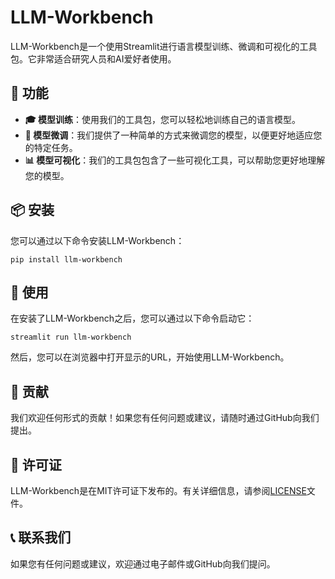 # LLM-Workbench

LLM-Workbench是一个使用Streamlit进行语言模型训练、微调和可视化的工具包。它非常适合研究人员和AI爱好者使用。

## 🚀 功能

- **🎓 模型训练**：使用我们的工具包，您可以轻松地训练自己的语言模型。
- **🔧 模型微调**：我们提供了一种简单的方式来微调您的模型，以便更好地适应您的特定任务。
- **📊 模型可视化**：我们的工具包包含了一些可视化工具，可以帮助您更好地理解您的模型。

## 📦 安装

您可以通过以下命令安装LLM-Workbench：
```
pip install llm-workbench
```
## 🎈 使用

在安装了LLM-Workbench之后，您可以通过以下命令启动它：
```angular2html
streamlit run llm-workbench
```

然后，您可以在浏览器中打开显示的URL，开始使用LLM-Workbench。

## 🤝 贡献

我们欢迎任何形式的贡献！如果您有任何问题或建议，请随时通过GitHub向我们提出。

## 📄 许可证

LLM-Workbench是在MIT许可证下发布的。有关详细信息，请参阅[LICENSE](LICENSE)文件。

## 📞 联系我们

如果您有任何问题或建议，欢迎通过电子邮件或GitHub向我们提问。